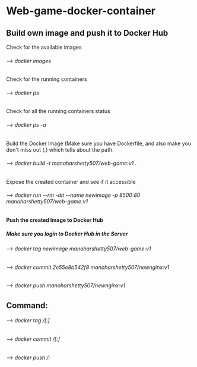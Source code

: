 # Web-game-docker-container
## Build own image and push it to Docker Hub

Check for the available images
###### --> docker images

Check for the running containers
###### --> docker ps

Check for all the running containers status
###### --> docker ps -a

Build the Docker Image (Make sure you have Dockerfile, and also make you don't miss out (.) which tells about the path.
###### --> docker build -t manoharshetty507/web-game:v1 .


Expose the created container and see if it accessible
###### --> docker run --rm -dit --name newimage -p 8500:80 manoharshetty507/web-game:v1

#### Push the created Image to Docker Hub

##### Make sure you login to Docker Hub in the Server

###### --> docker tag newimage manoharshetty507/web-game:v1
###### --> docker commit 2e55e8b542f8 manoharshetty507/newnginx:v1
###### --> docker push manoharshetty507/newnginx:v1

## Command:
###### --> docker tag <existing-image-name> <hub-user>/<repo-name>[:<tag>]
###### --> docker commit <existing-container-ID> <hub-user>/<repo-name>[:<tag>]
###### --> docker push <hub-user>/<repo-name>:<tag>

